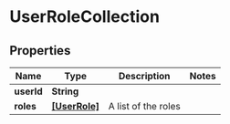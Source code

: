 # UserRoleCollection

## Properties

Name | Type | Description | Notes
------------ | ------------- | ------------- | -------------
**userId** | **String** |  | 
**roles** | [**[UserRole]**](UserRole.md) | A list of the roles | 


